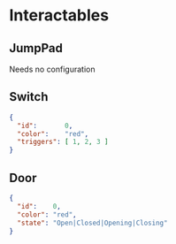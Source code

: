 # Interactables
## JumpPad
Needs no configuration

## Switch
```json
{
  "id":       0,
  "color":    "red",
  "triggers": [ 1, 2, 3 ]
}
```

## Door
```json
{
  "id":    0,
  "color": "red",
  "state": "Open|Closed|Opening|Closing"
}
```
